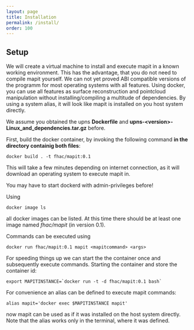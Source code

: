 ```yaml
---
layout: page
title: Installation
permalink: /install/
order: 100
---
```


## Setup

We will create a virtual machine to install and execute mapit in a known working environment.
This has the advantage, that you do not need to compile mapit yourself. We can not yet proved ABI compatible versions of the programm for most operating systems with all features. Using docker, you can use all features as surface reconstruction and pointcloud manipulation without installing/compiling a multitude of dependencies.
By using a system alias, it will look like mapit is installed on you host system directly.

We assume you obtained the upns **Dockerfile** and **upns-<version\>-Linux_and_dependencies.tar.gz** before.

First, build the docker container, by invoking the following command **in the directory containig both files**:

    docker build . -t fhac/mapit:0.1

This will take a few minutes depending on internet connection, as it will download an operating system to execute mapit in.

You may have to start dockerd with admin-privileges before!

Using

    docker image ls

all docker images can be listed. At this time there should be at least one image named *fhac/mapit* (in version 0.1).

Commands can be executed using

    docker run fhac/mapit:0.1 mapit <mapitcommand> <args>

For speeding things up we can start the the container once and subsequently execute commands.
Starting the container and store the container id:

    export MAPITINSTANCE=`docker run -t -d fhac/mapit:0.1 bash`

For convenience an alias can be defined to execute mapit commands:

    alias mapit='docker exec $MAPITINSTANCE mapit'  

now mapit can be used as if it was installed on the host system directly. Note that the alias works only in the terminal, where it was defined.
